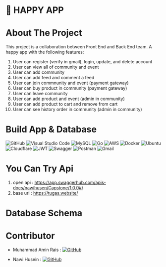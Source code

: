# :iphone: HAPPY APP

# About The Project

This project is a collaboration between Front End and Back End team.
A happy app with the following features:
1. User can register (verify in gmail), login, update, and delete account
2. User can view all of community and event 
3. User can add community
4. User can add feed and comment a feed
5. User can join commnunity and event (payment gateway)
6. User can buy product in community (payment gateway)
7. User can leave community
8. User can add product and event (admin in community)
9. User can add product to cart and remove from cart
10. User can see history order in community (admin in community)

# Build App & Database
![GitHub](https://img.shields.io/badge/github-%23121011.svg?style=for-the-badge&logo=github&logoColor=white)
![Visual Studio Code](https://img.shields.io/badge/Visual%20Studio%20Code-0078d7.svg?style=for-the-badge&logo=visual-studio-code&logoColor=white)
![MySQL](https://img.shields.io/badge/mysql-%2300f.svg?style=for-the-badge&logo=mysql&logoColor=white)
![Go](https://img.shields.io/badge/go-%2300ADD8.svg?style=for-the-badge&logo=go&logoColor=white)
![AWS](https://img.shields.io/badge/AWS-%23FF9900.svg?style=for-the-badge&logo=amazon-aws&logoColor=white)
![Docker](https://img.shields.io/badge/docker-%230db7ed.svg?style=for-the-badge&logo=docker&logoColor=white)
![Ubuntu](https://img.shields.io/badge/Ubuntu-E95420?style=for-the-badge&logo=ubuntu&logoColor=white)
![Cloudflare](https://img.shields.io/badge/Cloudflare-F38020?style=for-the-badge&logo=Cloudflare&logoColor=white)
![JWT](https://img.shields.io/badge/JWT-black?style=for-the-badge&logo=JSON%20web%20tokens)
![Swagger](https://img.shields.io/badge/-Swagger-%23Clojure?style=for-the-badge&logo=swagger&logoColor=white)
![Postman](https://img.shields.io/badge/Postman-FF6C37?style=for-the-badge&logo=postman&logoColor=white)
![Gmail](https://img.shields.io/badge/Gmail-FF6C37?style=for-the-badge&logo=postman&logoColor=white)


# You Can Try Api
1. open api : https://app.swaggerhub.com/apis-docs/nawihusen/Capstone/1.0.0#/
2. base url : https://tugas.website/

# Database Schema


# Contributor
- Muhammad Amin Rais  :  [![GitHub](https://img.shields.io/badge/amin-rais-%23121011.svg?style=for-the-badge&logo=github&logoColor=white)](https://github.com/Aminrais-dev)

- Nawi Husein  :  [![GitHub](https://img.shields.io/badge/nawi-husein-%23121011.svg?style=for-the-badge&logo=github&logoColor=white)](https://github.com/nawihusen)





